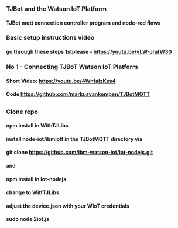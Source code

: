 ### TJBot and the Watson IoT Platform
#### TJBot mqtt connection controller program and node-red flows
### Basic setup instructions video
#### go through these steps 1stplease -  https://youtu.be/vLW-JrafW30

### No 1 - Connecting TJBoT Watson IoT Platform
#### Short Video: https://youtu.be/4WnfalzKss4
#### Code https://github.com/markusvankempen/TJBotMQTT
##
### Clone repo
#### npm install in WithTJLibs
#### install node-iot/ibmiotf in the TJBotMQTT directory via
#### git clone https://github.com/ibm-watson-iot/iot-nodejs.git 
#### and
#### npm install in iot-nodejs
#### change to WitfTJLibs
#### adjust the device.json with your WIoT credentials
#### sudo node 2iot.js
